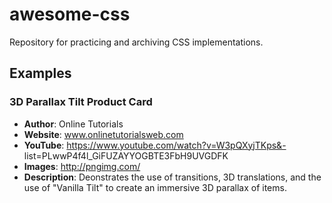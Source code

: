 # awesome-css

Repository for practicing and archiving CSS implementations.

## Examples

### 3D Parallax Tilt Product Card

- **Author**: Online Tutorials
- **Website**: www.onlinetutorialsweb.com
- **YouTube**: https://www.youtube.com/watch?v=W3pQXyjTKps&- list=PLwwP4f4l_GiFUZAYYOGBTE3FbH9UVGDFK
- **Images**: http://pngimg.com/
- **Description**: Deonstrates the use of transitions, 3D translations, and the use of "Vanilla Tilt" to create an immersive 3D parallax of items.
